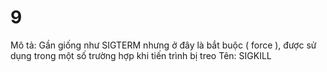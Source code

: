 # 9

Mô tả: Gần giống như SIGTERM nhưng ở đây là bắt buộc ( force ), được sử dụng trong một số trường hợp khi tiến trình bị treo
Tên: SIGKILL